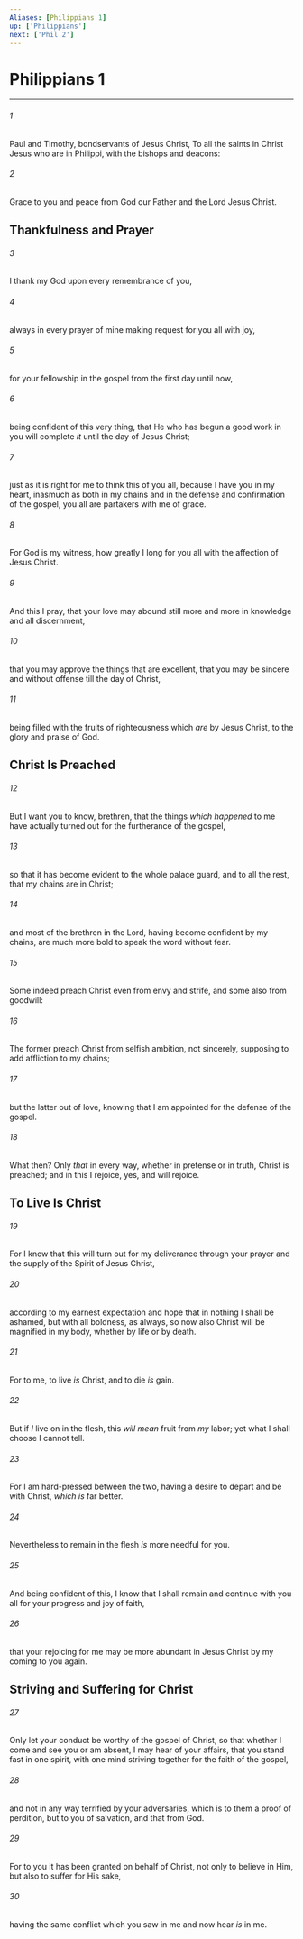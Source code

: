 ```yaml
---
Aliases: [Philippians 1]
up: ['Philippians']
next: ['Phil 2']
---
```

# Philippians 1

***


###### 1 
Paul and Timothy, bondservants of Jesus Christ, To all the saints in Christ Jesus who are in Philippi, with the bishops and deacons: 

###### 2 
Grace to you and peace from God our Father and the Lord Jesus Christ.

## Thankfulness and Prayer 

###### 3 
I thank my God upon every remembrance of you, 

###### 4 
always in every prayer of mine making request for you all with joy, 

###### 5 
for your fellowship in the gospel from the first day until now, 

###### 6 
being confident of this very thing, that He who has begun a good work in you will complete _it_ until the day of Jesus Christ; 

###### 7 
just as it is right for me to think this of you all, because I have you in my heart, inasmuch as both in my chains and in the defense and confirmation of the gospel, you all are partakers with me of grace. 

###### 8 
For God is my witness, how greatly I long for you all with the affection of Jesus Christ. 

###### 9 
And this I pray, that your love may abound still more and more in knowledge and all discernment, 

###### 10 
that you may approve the things that are excellent, that you may be sincere and without offense till the day of Christ, 

###### 11 
being filled with the fruits of righteousness which _are_ by Jesus Christ, to the glory and praise of God.

## Christ Is Preached 

###### 12 
But I want you to know, brethren, that the things _which happened_ to me have actually turned out for the furtherance of the gospel, 

###### 13 
so that it has become evident to the whole palace guard, and to all the rest, that my chains are in Christ; 

###### 14 
and most of the brethren in the Lord, having become confident by my chains, are much more bold to speak the word without fear. 

###### 15 
Some indeed preach Christ even from envy and strife, and some also from goodwill: 

###### 16 
The former preach Christ from selfish ambition, not sincerely, supposing to add affliction to my chains; 

###### 17 
but the latter out of love, knowing that I am appointed for the defense of the gospel. 

###### 18 
What then? Only _that_ in every way, whether in pretense or in truth, Christ is preached; and in this I rejoice, yes, and will rejoice.

## To Live Is Christ 

###### 19 
For I know that this will turn out for my deliverance through your prayer and the supply of the Spirit of Jesus Christ, 

###### 20 
according to my earnest expectation and hope that in nothing I shall be ashamed, but with all boldness, as always, so now also Christ will be magnified in my body, whether by life or by death. 

###### 21 
For to me, to live _is_ Christ, and to die _is_ gain. 

###### 22 
But if _I_ live on in the flesh, this _will mean_ fruit from _my_ labor; yet what I shall choose I cannot tell. 

###### 23 
For I am hard-pressed between the two, having a desire to depart and be with Christ, _which is_ far better. 

###### 24 
Nevertheless to remain in the flesh _is_ more needful for you. 

###### 25 
And being confident of this, I know that I shall remain and continue with you all for your progress and joy of faith, 

###### 26 
that your rejoicing for me may be more abundant in Jesus Christ by my coming to you again.

## Striving and Suffering for Christ 

###### 27 
Only let your conduct be worthy of the gospel of Christ, so that whether I come and see you or am absent, I may hear of your affairs, that you stand fast in one spirit, with one mind striving together for the faith of the gospel, 

###### 28 
and not in any way terrified by your adversaries, which is to them a proof of perdition, but to you of salvation, and that from God. 

###### 29 
For to you it has been granted on behalf of Christ, not only to believe in Him, but also to suffer for His sake, 

###### 30 
having the same conflict which you saw in me and now hear _is_ in me.
